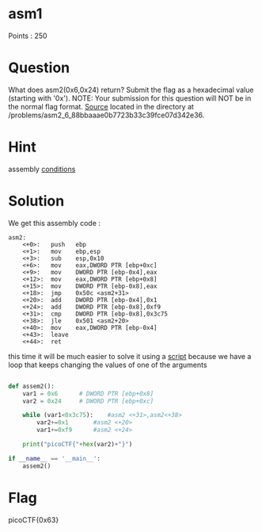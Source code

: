 # asm1

Points : 250

# Question

What does asm2(0x6,0x24) return? Submit the flag as a hexadecimal value (starting with '0x'). NOTE: Your submission for this question will NOT be in the normal flag format. [Source](test.S) located in the directory at /problems/asm2_6_88bbaaae0b7723b33c39fce07d342e36.

# Hint 

assembly [conditions](https://www.tutorialspoint.com/assembly_programming/assembly_conditions.htm)

# Solution

We get this assembly code :

```
asm2:
	<+0>:	push   ebp
	<+1>:	mov    ebp,esp
	<+3>:	sub    esp,0x10
	<+6>:	mov    eax,DWORD PTR [ebp+0xc]	
	<+9>:	mov    DWORD PTR [ebp-0x4],eax
	<+12>:	mov    eax,DWORD PTR [ebp+0x8]
	<+15>:	mov    DWORD PTR [ebp-0x8],eax
	<+18>:	jmp    0x50c <asm2+31>
	<+20>:	add    DWORD PTR [ebp-0x4],0x1
	<+24>:	add    DWORD PTR [ebp-0x8],0xf9
	<+31>:	cmp    DWORD PTR [ebp-0x8],0x3c75
	<+38>:	jle    0x501 <asm2+20>
	<+40>:	mov    eax,DWORD PTR [ebp-0x4]
	<+43>:	leave  
	<+44>:	ret    

```


this time it will be much easier to solve it using a [script](script.py) because we have a loop that keeps changing the values of one of the arguments 

```python

def assem2():
    var1 = 0x6 	 	# DWORD PTR [ebp+0x8]
    var2 = 0x24 	# DWORD PTR [ebp+0xc]

    while (var1<0x3c75): 	#asm2 <+31>,asm2<+38>
        var2+=0x1		#asm2 <+20>
        var1+=0xf9		#asm2 <+24>

    print("picoCTF{"+hex(var2)+"}")

if __name__ == '__main__':
	assem2()

```


# Flag
picoCTF{0x63}

